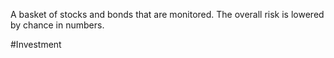 A basket of stocks and bonds that are monitored. The overall risk is lowered by chance in numbers.

#Investment 